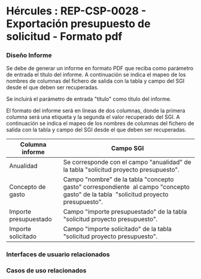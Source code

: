# Hércules : REP\-CSP\-0028 \- Exportación presupuesto de solicitud \- Formato pdf







### Diseño Informe

Se debe de generar un informe en formato PDF que reciba como parámetro de entrada el título del informe. A continuación se indica el mapeo de los nombres de columnas del fichero de salida con la tabla y campo del SGI desde el que deben ser recuperadas. 

Se incluirá el parámetro de entrada "título" como título del informe.

El formato del informe será en líneas de dos columnas, donde la primera columna será una etiqueta y la segunda el valor recuperado del SGI. A continuación se indica el mapeo de los nombres de columnas del fichero de salida con la tabla y campo del SGI desde el que deben ser recuperadas. 

  




| Columna informe | Campo SGI |
| --- | --- |
| Anualidad | Se corresponde con el campo "anualidad" de la tabla "solicitud proyecto presupuesto". |
| Concepto de gasto | Campo "nombre" de la tabla "concepto gasto" correspondiente  al campo "concepto gasto" de la tabla  "solicitud proyecto presupuesto". |
| Importe presupuestado | Campo "importe presupuestado" de la tabla  "solicitud proyecto presupuesto". |
| Importe solicitado | Campo "importe solicitado" de la tabla  "solicitud proyecto presupuesto". |

  
  


  








### Interfaces de usuario relacionados







### Casos de uso relacionados



  














